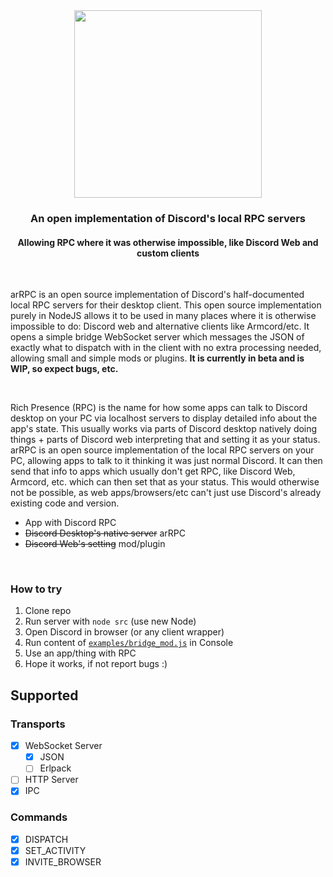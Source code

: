 <div align="center">
  <img src="https://user-images.githubusercontent.com/19228318/202900211-95e8474b-edbb-4048-ba0b-a581a6d57fc4.png" width=300>
  <h3>An open implementation of Discord's local RPC servers</h3>
  <h4>Allowing RPC where it was otherwise impossible, like Discord Web and custom clients</h4>
</div>

<br>

arRPC is an open source implementation of Discord's half-documented local RPC servers for their desktop client. This open source implementation purely in NodeJS allows it to be used in many places where it is otherwise impossible to do: Discord web and alternative clients like Armcord/etc. It opens a simple bridge WebSocket server which messages the JSON of exactly what to dispatch with in the client with no extra processing needed, allowing small and simple mods or plugins. **It is currently in beta and is WIP, so expect bugs, etc.**

<br>

Rich Presence (RPC) is the name for how some apps can talk to Discord desktop on your PC via localhost servers to display detailed info about the app's state. This usually works via parts of Discord desktop natively doing things + parts of Discord web interpreting that and setting it as your status. arRPC is an open source implementation of the local RPC servers on your PC, allowing apps to talk to it thinking it was just normal Discord. It can then send that info to apps which usually don't get RPC, like Discord Web, Armcord, etc. which can then set that as your status. This would otherwise not be possible, as web apps/browsers/etc can't just use Discord's already existing code and version.

- App with Discord RPC
- ~~Discord Desktop's native server~~ arRPC
- ~~Discord Web's setting~~ mod/plugin

<br>

### How to try
1. Clone repo
2. Run server with `node src` (use new Node)
2. Open Discord in browser (or any client wrapper)
3. Run content of [`examples/bridge_mod.js`](examples/bridge_mod.js) in Console
4. Use an app/thing with RPC
5. Hope it works, if not report bugs :)

## Supported

### Transports
- [X] WebSocket Server
  - [X] JSON
  - [ ] Erlpack
- [ ] HTTP Server
- [X] IPC

### Commands
- [X] DISPATCH
- [X] SET_ACTIVITY
- [X] INVITE_BROWSER